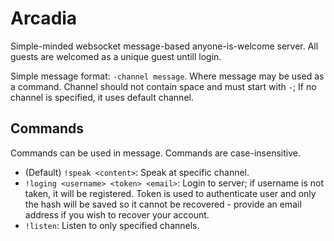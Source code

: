 # Arcadia

Simple-minded websocket message-based anyone-is-welcome server. All guests are welcomed as a unique guest untill login.

Simple message format: `-channel message`. Where message may be used as a command. Channel should not contain space and must start with `-`; If no channel is specified, it uses default channel.

## Commands

Commands can be used in message. Commands are case-insensitive.

* (Default) `!speak <content>`: Speak at specific channel.
* `!loging <username> <token> <email>`: Login to server; if username is not taken, it will be registered. Token is used to authenticate user and only the hash will be saved so it cannot be recovered - provide an email address if you wish to recover your account.
* `!listen`: Listen to only specified channels.